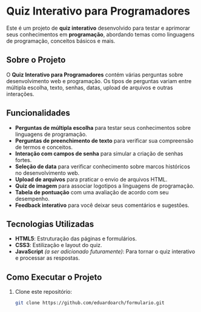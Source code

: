 # Quiz Interativo para Programadores

Este é um projeto de **quiz interativo** desenvolvido para testar e aprimorar seus conhecimentos em **programação**, abordando temas como linguagens de programação, conceitos básicos e mais.

## Sobre o Projeto

O **Quiz Interativo para Programadores** contém várias perguntas sobre desenvolvimento web e programação. Os tipos de perguntas variam entre múltipla escolha, texto, senhas, datas, upload de arquivos e outras interações.

## Funcionalidades

- **Perguntas de múltipla escolha** para testar seus conhecimentos sobre linguagens de programação.
- **Perguntas de preenchimento de texto** para verificar sua compreensão de termos e conceitos.
- **Interação com campos de senha** para simular a criação de senhas fortes.
- **Seleção de data** para verificar conhecimento sobre marcos históricos no desenvolvimento web.
- **Upload de arquivos** para praticar o envio de arquivos HTML.
- **Quiz de imagem** para associar logotipos a linguagens de programação.
- **Tabela de pontuação** com uma avaliação de acordo com seu desempenho.
- **Feedback interativo** para você deixar seus comentários e sugestões.

## Tecnologias Utilizadas

- **HTML5**: Estruturação das páginas e formulários.
- **CSS3**: Estilização e layout do quiz.
- **JavaScript** *(a ser adicionado futuramente)*: Para tornar o quiz interativo e processar as respostas.

## Como Executar o Projeto

1. Clone este repositório:
   ```bash
   git clone https://github.com/eduardoarch/formulario.git
